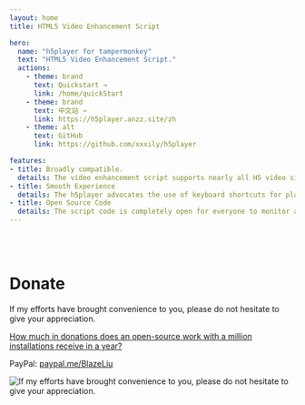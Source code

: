 ```yaml
---
layout: home
title: HTML5 Video Enhancement Script

hero:
  name: "h5player for tampermonkey"
  text: "HTML5 Video Enhancement Script."
  actions:
    - theme: brand
      text: Quickstart →
      link: /home/quickStart
    - theme: brand
      text: 中文站 →
      link: https://h5player.anzz.site/zh
    - theme: alt
      text: GitHub
      link: https://github.com/xxxily/h5player

features:
- title: Broadly compatible.
  details: The video enhancement script supports nearly all H5 video sites and is broadly compatible. It supports all web pages with the "video" tag, and it's compatible even if embedded in iframe or shadow DOM.
- title: Smooth Experience
  details: The h5player advocates the use of keyboard shortcuts for playback control. Once familiar with the shortcuts, you can execute seamless operations effortlessly, providing you with a pleasant, convenient, and immersive online viewing experience.
- title: Open Source Code
  details: The script code is completely open for everyone to monitor and review, rejecting malicious code and creating a safe and practical auxiliary script. It contributes to the open-source community within its capabilities.
---
```


<br />
<br />

# Donate

If my efforts have brought convenience to you, please do not hesitate to give your appreciation.  

[How much in donations does an open-source work with a million installations receive in a year?](./home/aboutDonate.md)  

PayPal: [paypal.me/BlazeLiu](https://paypal.me/BlazeLiu)  

![If my efforts have brought convenience to you, please do not hesitate to give your appreciation.](/assets/img/donate.png)  
